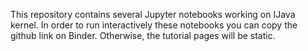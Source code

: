 This repository contains several Jupyter notebooks working on IJava kernel. 
In order to run interactively these notebooks you can copy the github link on Binder.
Otherwise, the tutorial pages will be static.
